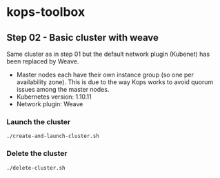 # kops-toolbox

## Step 02 - Basic cluster with weave

Same cluster as in step 01 but the default network plugin (Kubenet) has been replaced by Weave. 

* Master nodes each have their own instance group (so one per availability zone). This is due to the way Kops works to avoid quorum issues among the master nodes.
* Kubernetes version: 1.10.11
* Network plugin: Weave


### Launch the cluster

```
./create-and-launch-cluster.sh
```

### Delete the cluster

```
./delete-cluster.sh
```
